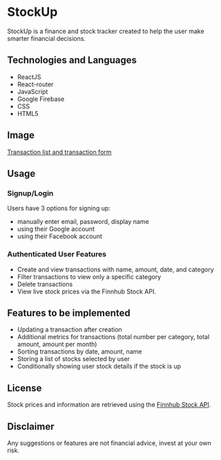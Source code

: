# StockUp

StockUp is a finance and stock tracker created to help the user make smarter financial decisions.

## Technologies and Languages

- ReactJS
- React-router
- JavaScript
- Google Firebase
- CSS
- HTML5

## Image

[Transaction list and transaction form](./public/stockUp_transaction_list.png)

## Usage

### Signup/Login

Users have 3 options for signing up:

- manually enter email, password, display name
- using their Google account
- using their Facebook account

### Authenticated User Features

- Create and view transactions with name, amount, date, and category
- Filter transactions to view only a specific category
- Delete transactions
- View live stock prices via the Finnhub Stock API.

## Features to be implemented

- Updating a transaction after creation
- Additional metrics for transactions (total number per category, total amount, amount per month)
- Sorting transactions by date, amount, name
- Storing a list of stocks selected by user
- Conditionally showing user stock details if the stock is up

## License

Stock prices and information are retrieved using the [Finnhub Stock API](https://finnhub.io/docs/api).

## Disclaimer

Any suggestions or features are not financial advice, invest at your own risk.
